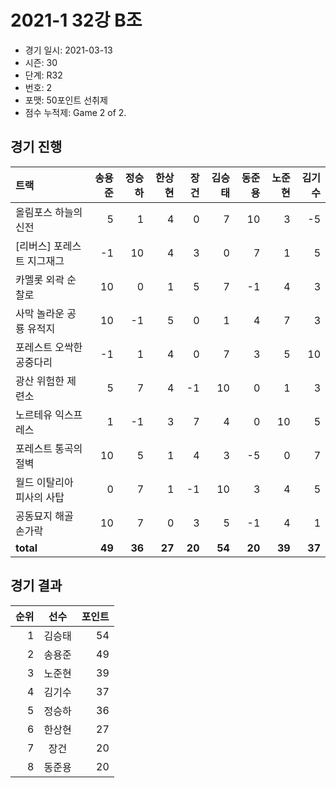 # 2021-1 32강 B조

- 경기 일시: 2021-03-13
- 시즌: 30
- 단계: R32
- 번호: 2
- 포맷: 50포인트 선취제
- 점수 누적제: Game 2 of 2.





## 경기 진행

| 트랙 | 송용준 | 정승하 | 한상현 | 장건 | 김승태 | 동준용 | 노준현 | 김기수 |
|:---|---:|---:|---:|---:|---:|---:|---:|---:|
| 올림포스 하늘의 신전 | 5 | 1 | 4 | 0 | 7 | 10 | 3 | -5 |
| [리버스] 포레스트 지그재그 | -1 | 10 | 4 | 3 | 0 | 7 | 1 | 5 |
| 카멜롯 외곽 순찰로 | 10 | 0 | 1 | 5 | 7 | -1 | 4 | 3 |
| 사막 놀라운 공룡 유적지 | 10 | -1 | 5 | 0 | 1 | 4 | 7 | 3 |
| 포레스트 오싹한 공중다리 | -1 | 1 | 4 | 0 | 7 | 3 | 5 | 10 |
| 광산 위험한 제련소 | 5 | 7 | 4 | -1 | 10 | 0 | 1 | 3 |
| 노르테유 익스프레스 | 1 | -1 | 3 | 7 | 4 | 0 | 10 | 5 |
| 포레스트 통곡의 절벽 | 10 | 5 | 1 | 4 | 3 | -5 | 0 | 7 |
| 월드 이탈리아 피사의 사탑 | 0 | 7 | 1 | -1 | 10 | 3 | 4 | 5 |
| 공동묘지 해골 손가락 | 10 | 7 | 0 | 3 | 5 | -1 | 4 | 1 |
| __total__ | __49__ | __36__ | __27__ | __20__ | __54__ | __20__ | __39__ | __37__ |




## 경기 결과

| 순위 | 선수 | 포인트 |
|---:|:---:|---:|
| 1 | 김승태 | 54 |
| 2 | 송용준 | 49 |
| 3 | 노준현 | 39 |
| 4 | 김기수 | 37 |
| 5 | 정승하 | 36 |
| 6 | 한상현 | 27 |
| 7 | 장건 | 20 |
| 8 | 동준용 | 20 |

